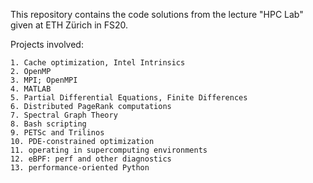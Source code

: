This repository contains the code solutions from the lecture "HPC Lab" given at ETH Zürich in FS20.



Projects involved:



	1. Cache optimization, Intel Intrinsics
	2. OpenMP
	3. MPI; OpenMPI
	4. MATLAB
	5. Partial Differential Equations, Finite Differences
	6. Distributed PageRank computations
	7. Spectral Graph Theory
	8. Bash scripting
	9. PETSc and Trilinos
	10. PDE-constrained optimization
	11. operating in supercomputing environments
	12. eBPF: perf and other diagnostics
	13. performance-oriented Python
